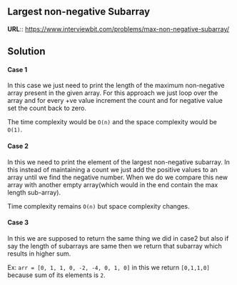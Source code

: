 ## Largest non-negative Subarray

__URL__:: https://www.interviewbit.com/problems/max-non-negative-subarray/

## Solution

#### Case 1

In this case we just need to print the length of the maximum non-negative array present in the given array. For this approach we just loop over the array and for every +ve value increment the count and for negative value set the count back to zero.

The time complexity would be `O(n)` and the space complexity would be `O(1)`.

#### Case 2

In this we need to print the element of the largest non-negative subarray. In this instead of maintaining a count we just add the positive values to an array until we find the negative number. When we do we compare this new array with another empty array(which would in the end contain the max length sub-array).

Time complexity remains `O(n)` but space complexity changes.

#### Case 3

In this we are supposed to return the same thing we did in case2 but also if say the length of subarrays are same then we return that subarray which results in higher sum.

Ex: `arr = [0, 1, 1, 0, -2, -4, 0, 1, 0]` in this we return `[0,1,1,0]` because sum of its elements is `2`.

